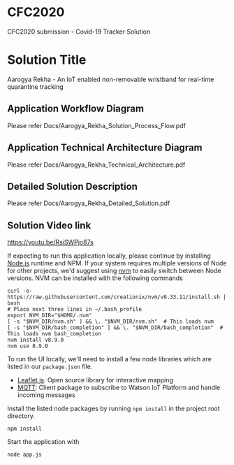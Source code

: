 # CFC2020
CFC2020 submission - Covid-19 Tracker Solution

# Solution Title
Aarogya Rekha - An IoT enabled non-removable wristband for real-time quarantine tracking

## Application Workflow Diagram
Please refer Docs/Aarogya_Rekha_Solution_Process_Flow.pdf

## Application Technical Architecture Diagram
Please refer Docs/Aarogya_Rekha_Technical_Architecture.pdf

## Detailed Solution Description
Please refer Docs/Aarogya_Rekha_Detailed_Solution.pdf

## Solution Video link
https://youtu.be/RsiSWPjo87s


If expecting to run this application locally, please continue by installing [Node.js](https://nodejs.org/en/) runtime and NPM. If your system requires multiple versions of Node for other projects, we'd suggest using [nvm](https://github.com/creationix/nvm) to easily switch between Node versions. NVM can be installed with the following commands
```
curl -o- https://raw.githubusercontent.com/creationix/nvm/v0.33.11/install.sh | bash
# Place next three lines in ~/.bash_profile
export NVM_DIR="$HOME/.nvm"
[ -s "$NVM_DIR/nvm.sh" ] && \. "$NVM_DIR/nvm.sh"  # This loads nvm
[ -s "$NVM_DIR/bash_completion" ] && \. "$NVM_DIR/bash_completion"  # This loads nvm bash_completion
nvm install v8.9.0
nvm use 8.9.0
```

To run the UI locally, we'll need to install a few node libraries which are listed in our `package.json` file.
- [Leaflet.js](https://leafletjs.com/): Open source library for interactive mapping
- [MQTT](http://mqtt.org/): Client package to subscribe to Watson IoT Platform and handle incoming messages

Install the listed node packages by running `npm install` in the project root directory.
```
npm install
```

Start the application with
```
node app.js
```

